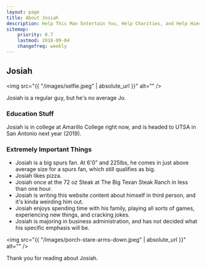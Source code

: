 ```yaml
---
layout: page
title: About Josiah
description: Help This Man Entertain You, Help Charities, and Help Himself
sitemap:
    priority: 0.7
    lastmod: 2018-09-04
    changefreq: weekly
---
```

## Josiah

<span class="image left"><img src="{{ "/images/selfie.jpeg" | absolute_url }}" alt="" /></span>

Josiah is a regular guy, but he's no average Jo.

### Education Stuff
<div class="box">
  <p>
  Josiah is in college at Amarillo College right now, and is headed to UTSA in San Antonio next year (2019).
  </p>
</div>

### Extremely Important Things
<div class="box">
  <ul>
      <li>Josiah is a big spurs fan. At 6'0" and 225lbs, he comes in just above average size for a spurs fan, which still qualifies as big.</li>
      <li>Josiah likes pizza.</li>
      <li>Josiah once at the 72 oz Steak at The Big Texan Steak Ranch in less than one hour.</li>
      <li>Josiah is writing this website content about himself in third person, and it's kinda weirding him out.</li>
      <li>Josiah enjoys spending time with his family, playing all sorts of games, experiencing new things, and cracking jokes.</li>
      <li>Josiah is majoring in business administration, and has not decided what his specific emphasis will be.</li>
    </ul>
</div>


<span class="image left"><img src="{{ "/images/porch-stare-arms-down.jpeg" | absolute_url }}" alt="" /></span>

Thank you for reading about Josiah.
